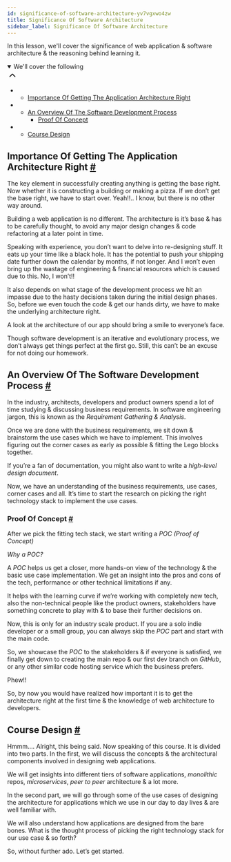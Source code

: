 ```yaml
---
id: significance-of-software-architecture-yv7vgxwo4zw
title: Significance Of Software Architecture
sidebar_label: Significance Of Software Architecture
---
```


<div class="PageSummary__TopLeft-sc-19qsvz4-36 fwauBw"><p class="PageSummary__Description-sc-19qsvz4-13 cPWwbw">In this lesson, we'll cover the significance of web application &amp; software architecture &amp; the reasoning behind learning it.</p><div class="PageSummary__Toc-sc-19qsvz4-39 gUDsJM"><details open="" class="styles__PageTOCStyled-rf9d2l-0 jgnDfg"><summary role="button" tabindex="0" class="styles__HeadingWrap-rf9d2l-1 jpKLlP">We'll cover the following<div rotate="0" color="black" size="24" display="inline-flex" name="icon-button" class="styles__IconButton-sc-12pjl04-0 bLjBRS"><svg xmlns="http://www.w3.org/2000/svg" width="24" height="24" viewBox="0 0 24 24" fill="none" stroke="currentColor" stroke-width="2" stroke-linecap="round" stroke-linejoin="round"><polyline points="18 15 12 9 6 15"></polyline></svg></div></summary><div class="markdown-container-div"><div class="markdownViewer Markdown__Viewer-sc-7qtuee-1 dZltoR" role="none"><ul>
<li>
<ul>
<li><a href="#importance-of-getting-the-application-architecture-right">Importance Of Getting The Application Architecture Right</a></li>
</ul>
</li>
<li>
<ul>
<li><a href="#an-overview-of-the-software-development-process">An Overview Of The Software Development Process</a>
<ul>
<li><a href="#proof-of-concept">Proof Of Concept</a></li>
</ul>
</li>
</ul>
</li>
<li>
<ul>
<li><a href="#course-design">Course Design</a></li>
</ul>
</li>
</ul>
</div></div></details></div></div><div class="styles__ViewerComponentViewStyled-sc-1xosrua-0 cvzEyH"><div><div><div><div><div class=""><div class=""><div class="markdown-container-div"><div class="markdownViewer Markdown__Viewer-sc-7qtuee-1 zJKNA" role="none"><h2 id="importance-of-getting-the-application-architecture-right" data-id="835fad8879f748ce4f6d3203ebf4288e">Importance Of Getting The Application Architecture Right <a class="markdownIt-Anchor" href="#importance-of-getting-the-application-architecture-right"><span class="anchor-link">#</span></a></h2>
<p data-id="3c5a89c7ea3f55884fd8f392c57ca190">The key element in successfully creating anything is getting the base right. Now whether it is constructing a building or making a pizza. If we don’t get the base right, we have to start over. Yeah!!.. I know, but there is no other way around.</p>
<p data-id="14b297e4a78234fd9329fc02413b8c93">Building a web application is no different. The architecture is it’s base &amp; has to be carefully thought, to avoid any major design changes &amp; code refactoring at a later point in time.</p>
<p data-id="4893c7bad93ab425a082308f658874cb">Speaking with experience, you don’t want to delve into re-designing stuff. It eats up your time like a black hole. It has the potential to push your shipping date further down the calendar by months, if not longer. And I won’t even bring up the wastage of engineering &amp; financial resources which is caused due to this. No, I won’t!!</p>
<p data-id="2420d717dae8ffabd85221219595901a">It also depends on what stage of the development process we hit an impasse due to the hasty decisions taken during the initial design phases.
So, before we even touch the code &amp; get our hands dirty, we have to make the underlying architecture right.</p>
<p data-id="8d33fa75242c1598c6990e2fb6c10a6f">A look at the architecture of our app should bring a smile to everyone’s face.</p>
<p data-id="9513594fe225d7587d6b5eceee2d7dc1">Though software development is an iterative and evolutionary process, we don’t always get things perfect at the first go. Still, this can’t be an excuse for not doing our homework.</p>
</div></div></div></div></div></div></div></div></div><div class="styles__ViewerComponentViewStyled-sc-1xosrua-0 cvzEyH"><div><div><div><div><div class=""><div class=""><div class="markdown-container-div"><div class="markdownViewer Markdown__Viewer-sc-7qtuee-1 zJKNA" role="none"><h2 id="an-overview-of-the-software-development-process" data-id="faad1200f531c32a5013a538c554006f">An Overview Of The Software Development Process <a class="markdownIt-Anchor" href="#an-overview-of-the-software-development-process"><span class="anchor-link">#</span></a></h2>
<p data-id="2e63209e06083e6fe438acfb35683a82">In the industry, architects, developers and product owners spend a lot of time studying &amp; discussing business requirements. In software engineering jargon, this is known as the <em>Requirement Gathering &amp; Analysis</em>.</p>
<p data-id="f75ac171625be22be2a73ac2a953fa9b">Once we are done with the business requirements, we sit down &amp; brainstorm the use cases which we have to implement. This involves figuring out the corner cases as early as possible &amp; fitting the Lego blocks together.</p>
<p data-id="912e0fff1992ffd0592db401f807af25">If you’re a fan of documentation, you might also want to write a <em>high-level design document</em>.</p>
<p data-id="e60ee242b991372df6d69e3e3edcaea7">Now, we have an understanding of the business requirements, use cases, corner cases and all. It’s time to start the research on picking the right technology stack to implement the use cases.</p>
<h3 id="proof-of-concept" data-id="a388763274b56505d62632f96056db5a">Proof Of Concept <a class="markdownIt-Anchor" href="#proof-of-concept"><span class="anchor-link">#</span></a></h3>
<p data-id="a606e71a3d6536bb81844ca076c897f3">After we pick the fitting tech stack, we start writing a <em>POC (Proof of Concept)</em></p>
<p data-id="492f0c299082ef0f16cec67375838a0a"><em>Why a POC?</em></p>
<p data-id="0d81d0e29949136b0d8bc1ce62744604">A <em>POC</em> helps us get a closer, more hands-on view of the technology &amp; the basic use case implementation. We get an insight into the pros and cons of the tech, performance or other technical limitations if any.</p>
<p data-id="6849131dfb8c98bcbd931067e7b7b771">It helps with the learning curve if we’re working with completely new tech, also the non-technical people like the product owners, stakeholders have something concrete to play with &amp; to base their further decisions on.</p>
<p data-id="6bd1574b79dc028bbdb74bb6211d8b92">Now, this is only for an industry scale product. If you are a solo indie developer or a small group, you can always skip the <em>POC</em> part and start with the main code.</p>
<p data-id="e92b4cfe320634cf16b50d96cefd4bdf">So, we showcase the <em>POC</em> to the stakeholders &amp; if everyone is satisfied, we finally get down to creating the main repo &amp; our first dev branch on <em>GitHub</em>, or any other similar code hosting service which the business prefers.</p>
<p data-id="5603ed57996d2e593ee43aebc2fe7c52">Phew!!</p>
<p data-id="baaa19ca2233b1d05392f9d28f2663d9">So, by now you would have realized how important it is to get the architecture right at the first time &amp; the knowledge of web architecture to developers.</p>
</div></div></div></div></div></div></div></div></div><div class="styles__ViewerComponentViewStyled-sc-1xosrua-0 cvzEyH"><div><div><div><div><div class=""><div class=""><div class="markdown-container-div"><div class="markdownViewer Markdown__Viewer-sc-7qtuee-1 zJKNA" role="none"><h2 id="course-design" data-id="3e1e41497bd013fca01b352183b45ad0">Course Design <a class="markdownIt-Anchor" href="#course-design"><span class="anchor-link">#</span></a></h2>
<p data-id="47e6b7d2fcf3dd267b3444db29434671">Hmmm…. Alright, this being said. Now speaking of this course. It is divided into two parts. In the first, we will discuss the concepts &amp; the architectural components involved in designing web applications.</p>
<p data-id="80d3d2944ba0a6f1b20188d575790000">We will get insights into different tiers of software applications, <em>monolithic</em> repos, <em>microservices</em>, <em>peer to peer</em> architecture &amp; a lot more.</p>
<p data-id="03820ba19c8a6f0216c161a98169fb68">In the second part, we will go through some of the use cases of designing the architecture for applications which we use in our day to day lives &amp; are well familiar with.</p>
<p data-id="359b04c285aa5320c1a779812319230b">We will also understand how applications are designed from the bare bones. What is the thought process of picking the right technology stack for our use case &amp; so forth?</p>
<p data-id="130ec72fb77b37fbe8ce1ba0afd56c60">So, without further ado. Let’s get started.</p>
</div></div></div></div></div></div></div></div></div>